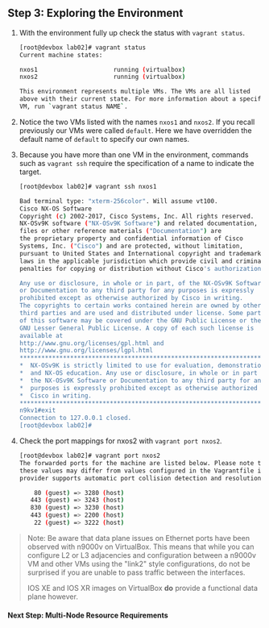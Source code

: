 ## Step 3: Exploring the Environment

1. With the environment fully up check the status with `vagrant status`.

    ```bash
    [root@devbox lab02]# vagrant status
    Current machine states:

    nxos1                     running (virtualbox)
    nxos2                     running (virtualbox)

    This environment represents multiple VMs. The VMs are all listed
    above with their current state. For more information about a specific
    VM, run `vagrant status NAME`.
    ```

1. Notice the two VMs listed with the names `nxos1` and `nxos2`.  If you recall previously our VMs were called `default`.  Here we have overridden the default name of `default` to specify our own names.  
2. Because you have more than one VM in the environment, commands such as `vagrant ssh` require the specification of a name to indicate the target.  

    ```bash
    [root@devbox lab02]# vagrant ssh nxos1

    Bad terminal type: "xterm-256color". Will assume vt100.
    Cisco NX-OS Software
    Copyright (c) 2002-2017, Cisco Systems, Inc. All rights reserved.
    NX-OSv9K software ("NX-OSv9K Software") and related documentation,
    files or other reference materials ("Documentation") are
    the proprietary property and confidential information of Cisco
    Systems, Inc. ("Cisco") and are protected, without limitation,
    pursuant to United States and International copyright and trademark
    laws in the applicable jurisdiction which provide civil and criminal
    penalties for copying or distribution without Cisco's authorization.

    Any use or disclosure, in whole or in part, of the NX-OSv9K Software
    or Documentation to any third party for any purposes is expressly
    prohibited except as otherwise authorized by Cisco in writing.
    The copyrights to certain works contained herein are owned by other
    third parties and are used and distributed under license. Some parts
    of this software may be covered under the GNU Public License or the
    GNU Lesser General Public License. A copy of each such license is
    available at
    http://www.gnu.org/licenses/gpl.html and
    http://www.gnu.org/licenses/lgpl.html
    ***************************************************************************
    *  NX-OSv9K is strictly limited to use for evaluation, demonstration      *
    *  and NX-OS education. Any use or disclosure, in whole or in part of     *
    *  the NX-OSv9K Software or Documentation to any third party for any      *
    *  purposes is expressly prohibited except as otherwise authorized by     *
    *  Cisco in writing.                                                      *
    ***************************************************************************
    n9kv1#exit
    Connection to 127.0.0.1 closed.
    [root@devbox lab02]#
    ```

1. Check the port mappings for nxos2 with `vagrant port nxos2`.

    ```bash
    [root@devbox lab02]# vagrant port nxos2
    The forwarded ports for the machine are listed below. Please note that
    these values may differ from values configured in the Vagrantfile if the
    provider supports automatic port collision detection and resolution.

        80 (guest) => 3280 (host)
       443 (guest) => 3243 (host)
       830 (guest) => 3230 (host)
       443 (guest) => 2200 (host)
        22 (guest) => 3222 (host)
    ```

> Note: Be aware that data plane issues on Ethernet ports have been observed with n9000v on VirtualBox.  This means that while you can configure L2 or L3 adjacencies and configuration between a n9000v VM and other VMs using the "link2" style configurations, do not be surprised if you are unable to pass traffic between the interfaces.  
>
> IOS XE and IOS XR images on VirtualBox **do** provide a functional data plane however.

#### Next Step: Multi-Node Resource Requirements 
